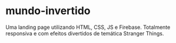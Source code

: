 # mundo-invertido
Uma landing page utilizando HTML, CSS, JS e Firebase. Totalmente responsiva e com efeitos divertidos de temática Stranger Things.

